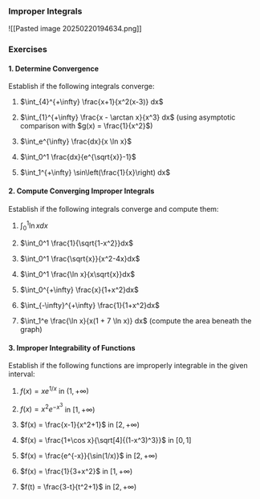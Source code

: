 ### Improper Integrals

![[Pasted image 20250220194634.png]]

### Exercises

#### 1. Determine Convergence

Establish if the following integrals converge:

1. $\int_{4}^{+\infty} \frac{x+1}{x^2(x-3)} dx$

2. $\int_{1}^{+\infty} \frac{x - \arctan x}{x^3} dx$ (using asymptotic comparison with $g(x) = \frac{1}{x^2}$)

3. $\int_e^{\infty} \frac{dx}{x \ln x}$

4. $\int_0^1 \frac{dx}{e^{\sqrt{x}}-1}$

5. $\int_1^{+\infty} \sin\left(\frac{1}{x}\right) dx$

#### 2. Compute Converging Improper Integrals

Establish if the following integrals converge and compute them:

1. $\int_0^1 \ln x dx$

2. $\int_0^1 \frac{1}{\sqrt{1-x^2}}dx$

3. $\int_0^1 \frac{\sqrt{x}}{x^2-4x}dx$

4. $\int_0^1 \frac{\ln x}{x\sqrt{x}}dx$

5. $\int_0^{+\infty} \frac{x}{1+x^2}dx$

6. $\int_{-\infty}^{+\infty} \frac{1}{1+x^2}dx$

7. $\int_1^e \frac{\ln x}{x(1 + 7 \ln x)} dx$ (compute the area beneath the graph)

#### 3. Improper Integrability of Functions

Establish if the following functions are improperly integrable in the given interval:

1. $f(x) = xe^{1/x}$ in $(1, +\infty)$

2. $f(x) = x^2e^{-x^3}$ in $[1, +\infty)$

3. $f(x) = \frac{x-1}{x^2+1}$ in $[2, +\infty)$

4. $f(x) = \frac{1+\cos x}{\sqrt[4]{(1-x^3)^3}}$ in $[0,1]$

5. $f(x) = \frac{e^{-x}}{\sin(1/x)}$ in $[2,+\infty)$

6. $f(x) = \frac{1}{3+x^2}$ in $[1,+\infty)$

7. $f(t) = \frac{3-t}{t^2+1}$ in $[2,+\infty)$